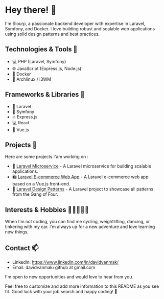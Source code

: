 # Hey there! 👋

I'm Slourp, a passionate backend developer with expertise in Laravel, Symfony, and Docker. I love building robust and scalable web applications using solid design patterns and best practices.

## Technologies & Tools 🚀

- 💻 PHP (Laravel, Symfony)
- 🌐 JavaScript (Express.js, Node.js)
- 🐳 Docker
- 🐧 Archlinux / i3WM

## Frameworks & Libraries 🔧

- 🎉 Laravel
- 🌟 Symfony
- 🔥 Express.js
- 💻 React
- 🌈 Vue.js

## Projects 🔨

Here are some projects I'am working on :

- 🚀 [Laravel Microservice](https://github.com/Slourp/laravel_microservice) - A Laravel microservice for building scalable applications.
- 🛍️ [Laravel E-commerce Web App](https://github.com/Slourp/laravel_ecommerce_vue) - A Laravel e-commerce web app based on a Vue.js front-end.
- 🎨 [Laravel Design Patterns](https://github.com/Slourp/laravel_design_patterns) - A Laravel project to showcase all patterns from the Gang of Four.

## Interests & Hobbies 🚴‍♂️💪💃🔧

When I'm not coding, you can find me cycling, weightlifting, dancing, or tinkering with my car. I'm always up for a new adventure and love learning new things.

## Contact 📫

- LinkedIn: https://www.linkedin.com/in/davidvanmak/
- Email: davidvanmak+github at gmail.com

I'm open to new opportunities and would love to hear from you.

Feel free to customize and add more information to this README as you see fit. Good luck with your job search and happy coding! 🚀

